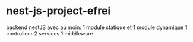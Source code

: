 # nest-js-project-efrei
backend nestJS avec au moin: 1 module statique et 1 module dynamique 1 controlleur 2 services 1 middleware
